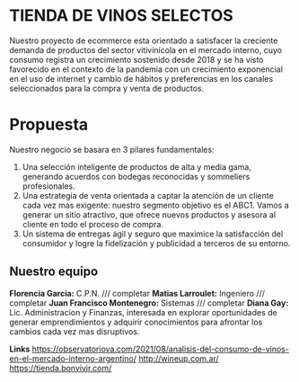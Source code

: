 # TIENDA DE VINOS SELECTOS

Nuestro proyecto de ecommerce esta orientado a satisfacer la creciente demanda de productos del sector vitivinícola en el mercado interno, cuyo consumo registra un crecimiento sostenido desde 2018 y se ha visto favorecido en el contexto de la pandemia con un crecimiento exponencial en el uso de internet y cambio de hábitos y preferencias en los canales seleccionados para la compra y venta de productos.

# Propuesta
Nuestro negocio se basara en 3 pilares fundamentales:
1) Una selección inteligente de productos de alta y media gama, generando acuerdos con bodegas reconocidas y sommeliers profesionales.
2) Una estrategia de venta orientada a captar la atención de un cliente cada vez mas exigente: nuestro segmento objetivo es el ABC1. Vamos a generar un sitio atractivo, que ofrece nuevos productos y asesora al cliente en todo el proceso de compra.
3) Un sistema de entregas ágil y seguro que maximice la satisfacción del consumidor y logre la fidelización y publicidad a terceros de su entorno.

## Nuestro equipo
**Florencia Garcia:** C.P.N. /// completar
**Matias Larroulet:** Ingeniero /// completar
**Juan Francisco Montenegro:** Sistemas /// completar
**Diana Gay:** Lic. Administracion y Finanzas, interesada en explorar oportunidades de generar emprendimientos y adquirir conocimientos para afrontar los cambios cada vez mas disruptivos.

**Links**
https://observatoriova.com/2021/08/analisis-del-consumo-de-vinos-en-el-mercado-interno-argentino/
http://wineup.com.ar/
https://tienda.bonvivir.com/